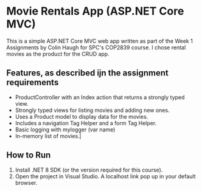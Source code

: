 # Movie Rentals App (ASP.NET Core MVC)

This is a simple ASP.NET Core MVC web app written as part of the Week 1 Assignments by Colin Haugh for SPC's COP2839 course. I chose rental movies as the product for the CRUD app.

## Features, as described ijn the assignment requirements
- ProductController with an Index action that returns a strongly typed view.
- Strongly typed views for listing movies and adding new ones.
- Uses a Product model to display data for the movies.
- Includes a navigation Tag Helper and a form Tag Helper.
- Basic logging with mylogger (var name)
- In-memory list of movies.|

## How to Run
1. Install .NET 8 SDK (or the version required for this course).
2. Open the project in Visual Studio. A localhost link pop up in your default browser.
